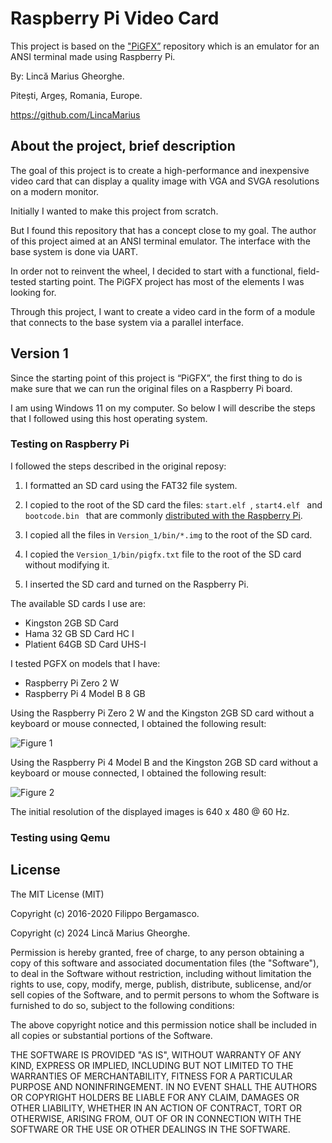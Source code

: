 # Raspberry Pi Video Card
This project is based on the ["PiGFX”](https://github.com/fbergama/pigfx) repository which is an emulator for an ANSI terminal made using Raspberry Pi.

By: Lincă Marius Gheorghe.

Pitești, Argeș, Romania, Europe.

https://github.com/LincaMarius

## About the project, brief description
The goal of this project is to create a high-performance and inexpensive video card that can display a quality image with VGA and SVGA resolutions on a modern monitor.

Initially I wanted to make this project from scratch.

But I found this repository that has a concept close to my goal. The author of this project aimed at an ANSI terminal emulator. The interface with the base system is done via UART.

In order not to reinvent the wheel, I decided to start with a functional, field-tested starting point. The PiGFX project has most of the elements I was looking for.

Through this project, I want to create a video card in the form of a module that connects to the base system via a parallel interface.

## Version 1
Since the starting point of this project is “PiGFX”, the first thing to do is make sure that we can run the original files on a Raspberry Pi board.

I am using Windows 11 on my computer. So below I will describe the steps that I followed using this host operating system.

### Testing on Raspberry Pi
I followed the steps described in the original reposy:

1. I formatted an SD card using the FAT32 file system.

2. I copied to the root of the SD card the files: ```start.elf ```, ```start4.elf ``` and ```bootcode.bin ``` that are commonly [distributed with the Raspberry Pi](https://github.com/raspberrypi/firmware/tree/master/boot).

3. I copied all the files in ```Version_1/bin/*.img``` to the root of the SD card.

4. I copied the ```Version_1/bin/pigfx.txt``` file to the root of the SD card without modifying it.

5. I inserted the SD card and turned on the Raspberry Pi.

The available SD cards I use are:
- Kingston 2GB SD Card
- Hama 32 GB SD Card HC I
- Platient 64GB SD Card UHS-I

I tested PGFX on models that I have:
- Raspberry Pi Zero 2 W
- Raspberry Pi 4 Model B 8 GB

Using the Raspberry Pi Zero 2 W and the Kingston 2GB SD card without a keyboard or mouse connected, I obtained the following result:

![ Figure 1 ](/Version_1/Pictures/Figure1.jpg)

Using the Raspberry Pi 4 Model B and the Kingston 2GB SD card without a keyboard or mouse connected, I obtained the following result:

![ Figure 2 ](/Version_1/Pictures/Figure2.jpg)

The initial resolution of the displayed images is 640 x 480 @ 60 Hz.

### Testing using Qemu


## License

The MIT License (MIT)

Copyright (c) 2016-2020 Filippo Bergamasco. 

Copyright (c) 2024 Lincă Marius Gheorghe.

Permission is hereby granted, free of charge, to any person obtaining a copy
of this software and associated documentation files (the "Software"), to deal
in the Software without restriction, including without limitation the rights
to use, copy, modify, merge, publish, distribute, sublicense, and/or sell
copies of the Software, and to permit persons to whom the Software is
furnished to do so, subject to the following conditions:

The above copyright notice and this permission notice shall be included in
all copies or substantial portions of the Software.

THE SOFTWARE IS PROVIDED "AS IS", WITHOUT WARRANTY OF ANY KIND, EXPRESS OR
IMPLIED, INCLUDING BUT NOT LIMITED TO THE WARRANTIES OF MERCHANTABILITY,
FITNESS FOR A PARTICULAR PURPOSE AND NONINFRINGEMENT. IN NO EVENT SHALL THE
AUTHORS OR COPYRIGHT HOLDERS BE LIABLE FOR ANY CLAIM, DAMAGES OR OTHER
LIABILITY, WHETHER IN AN ACTION OF CONTRACT, TORT OR OTHERWISE, ARISING FROM,
OUT OF OR IN CONNECTION WITH THE SOFTWARE OR THE USE OR OTHER DEALINGS IN
THE SOFTWARE.
